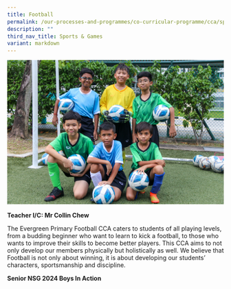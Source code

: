 ```yaml
---
title: Football
permalink: /our-processes-and-programmes/co-curricular-programme/cca/sports-n-games/football/
description: ""
third_nav_title: Sports & Games
variant: markdown
---
```

![](/images/CCA%20Photos/img_3142.jpg)

**Teacher I/C: 	Mr Collin Chew** 


The Evergreen Primary Football CCA caters to students of all playing levels, from a budding beginner who want to learn to kick a football, to those who wants to improve their skills to become better players. This CCA aims to not only develop our members physically but holistically as well. We believe that Football is not only about winning, it is about developing our students’ characters, sportsmanship and discipline.

**Senior NSG 2024 Boys In Action**

